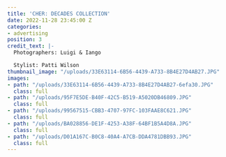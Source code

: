 ```yaml
---
title: 'CHER: DECADES COLLECTION'
date: 2022-11-28 23:45:00 Z
categories:
- advertising
position: 3
credit_text: |-
  Photographers: Luigi & Iango

  Stylist: Patti Wilson
thumbnail_image: "/uploads/33E63114-6B56-4439-A733-8B4E27D4AB27.JPG"
images:
- path: "/uploads/33E63114-6B56-4439-A733-8B4E27D4AB27-6efa30.JPG"
  class: full
- path: "/uploads/95F7E5DE-B40F-42C5-B519-A5020DB46809.JPG"
  class: full
- path: "/uploads/99567515-CBB3-4707-97FC-103FAAE8C621.JPG"
  class: full
- path: "/uploads/BA028856-DE1F-4253-A38F-64BF1B5A4D8A.JPG"
  class: full
- path: "/uploads/D01A167C-B0C8-40A4-A7CB-DDA4781DBB93.JPG"
  class: full
---
```


